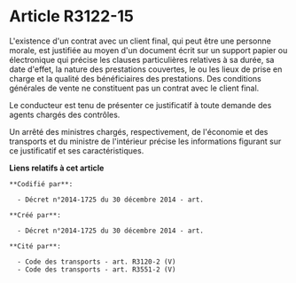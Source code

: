 # Article R3122-15

L'existence d'un contrat avec un client final, qui peut être une personne morale, est justifiée au moyen d'un document écrit
sur un support papier ou électronique qui précise les clauses particulières relatives à sa durée, sa date d'effet, la nature
des prestations couvertes, le ou les lieux de prise en charge et la qualité des bénéficiaires des prestations. Des conditions
générales de vente ne constituent pas un contrat avec le client final.

Le conducteur est tenu de présenter ce justificatif à toute demande des agents chargés des contrôles.

Un arrêté des ministres chargés, respectivement, de l'économie et des transports et du ministre de l'intérieur précise les
informations figurant sur ce justificatif et ses caractéristiques.

**Liens relatifs à cet article**

	**Codifié par**:

	  - Décret n°2014-1725 du 30 décembre 2014 - art.

	**Créé par**:

	  - Décret n°2014-1725 du 30 décembre 2014 - art.

	**Cité par**:

	  - Code des transports - art. R3120-2 (V)
	  - Code des transports - art. R3551-2 (V)
